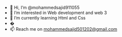 - 👋 Hi, I’m @mohammedsajid911055
- 👀 I’m interested in Web development and web 3
- 🌱 I’m currently learning Html and Css
- �
- 📫 Reach me on mohammedsajid501202@gmail.com

<!---
mohammedsajid911055/mohammedsajid911055 is a ✨ special ✨ repository because its `README.md` (this file) appears on your GitHub profile.
You can click the Preview link to take a look at your changes.
--->
